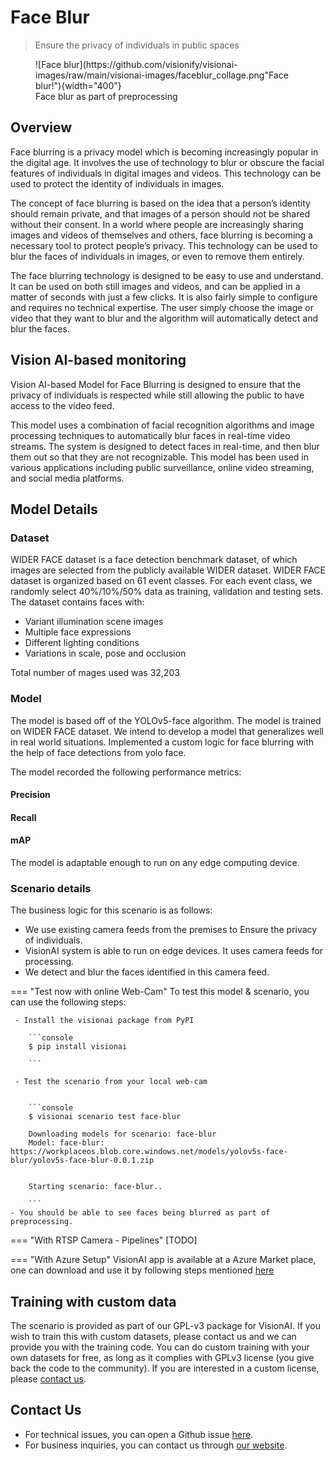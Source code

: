 # **Face Blur** 

> Ensure the privacy of individuals in public spaces
<figure markdown>
  ![Face blur](https://github.com/visionify/visionai-images/raw/main/visionai-images/faceblur_collage.png"Face blur!"){width="400"}
  <figcaption>Face blur as part of preprocessing</figcaption>
</figure>


## Overview

Face blurring is a privacy model which is becoming increasingly popular in the digital age. It involves the use of technology to blur or obscure the facial features of individuals in digital images and videos. This technology can be used to protect the identity of individuals in images.

The concept of face blurring is based on the idea that a person’s identity should remain private, and that images of a person should not be shared without their consent. In a world where people are increasingly sharing images and videos of themselves and others, face blurring is becoming a necessary tool to protect people’s privacy. This technology can be used to blur the faces of individuals in images, or even to remove them entirely.

The face blurring technology is designed to be easy to use and understand. It can be used on both still images and videos, and can be applied in a matter of seconds with just a few clicks. It is also fairly simple to configure and requires no technical expertise. The user simply choose the image or video that they want to blur and the algorithm will automatically detect and blur the faces.


## Vision AI-based monitoring 

Vision AI-based Model for Face Blurring is designed to ensure that the privacy of individuals is respected while still allowing the public to have access to the video feed.

This model uses a combination of facial recognition algorithms and image processing techniques to automatically blur faces in real-time video streams. The system is designed to detect faces in real-time, and then blur them out so that they are not recognizable. This model has been used in various applications including public surveillance, online video streaming, and social media platforms.

## Model Details

### Dataset

WIDER FACE dataset is a face detection benchmark dataset, of which images are selected from the publicly available WIDER dataset. WIDER FACE dataset is organized based on 61 event classes. For each event class, we randomly select 40%/10%/50% data as training, validation and testing sets. 
The dataset contains faces with:

- Variant illumination scene images
- Multiple face expressions
- Different lighting conditions
- Variations in scale, pose and occlusion

Total number of mages used was 32,203


### Model 

The model is based off of the YOLOv5-face algorithm. The model is trained on WIDER FACE dataset. We intend to develop a model that generalizes well in real world situations. Implemented a custom logic for face blurring with the help of face detections from yolo face.

The model recorded the following performance metrics:

<div class="main">
    <div class="bar">
        <h4>Precision <i class="fa fa-info-circle"></i></h4>
        <div role="progressbar" style="--value:95"></div>
    </div>
    <div class="bar">
        <h4>Recall <i class="fa fa-info-circle"></i></h4>
        <div role="progressbar1" style="--value:93"></div>
    </div>
    <div class="bar">
        <h4>mAP <i class="fa fa-info-circle"></i></h4>
        <div role="progressbar2" style="--value:85"></div>
    </div>
</div>


The model is adaptable enough to run on any edge computing device.


### Scenario details

The business logic for this scenario is as follows: 

- We use existing camera feeds from the premises to Ensure the privacy of individuals.
- VisionAI system is able to run on edge devices. It uses camera feeds for processing. 
- We detect and blur the faces identified in this camera feed.

=== "Test now with online Web-Cam"
     To test this model & scenario, you can use the following steps:

     - Install the visionai package from PyPI
     
        ```console
        $ pip install visionai
        
        ```
     
     - Test the scenario from your local web-cam
     

        ```console
        $ visionai scenario test face-blur

        Downloading models for scenario: face-blur
        Model: face-blur: https://workplaceos.blob.core.windows.net/models/yolov5s-face-blur/yolov5s-face-blur-0.0.1.zip
        

        Starting scenario: face-blur..

        ```
    - You should be able to see faces being blurred as part of preprocessing.

=== "With RTSP Camera - Pipelines"
     [TODO]
 
=== "With Azure Setup"
     VisionAI app is available at a Azure Market place, one can download and use it by following steps mentioned [here](../overview/azure-managed-app.md)



## Training with custom data

The scenario is provided as part of our GPL-v3 package for VisionAI. If you wish to train this with custom datasets, please contact us and we can provide you with the training code. You can do custom training with your own datasets for free, as long as it complies with GPLv3 license (you give back the code to the community). If you are interested in a custom license, please [contact us](../company/contact.md).

## Contact Us

- For technical issues, you can open a Github issue [here](https://github.com/visionify/visionai).
- For business inquiries, you can contact us through [our website](https://visionify.ai/contact).